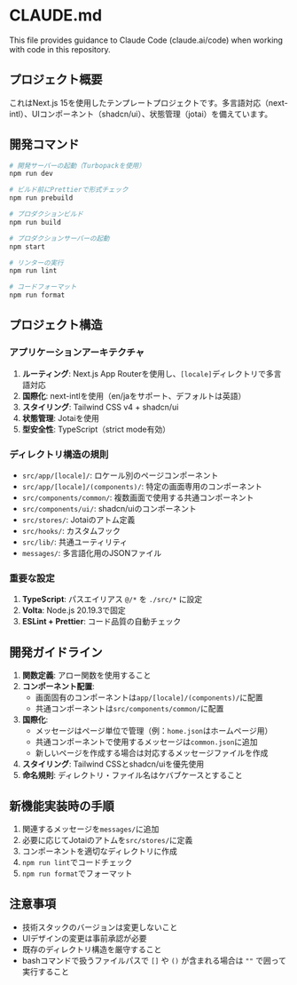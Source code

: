 # CLAUDE.md

This file provides guidance to Claude Code (claude.ai/code) when working with code in this repository.

## プロジェクト概要

これはNext.js 15を使用したテンプレートプロジェクトです。多言語対応（next-intl）、UIコンポーネント（shadcn/ui）、状態管理（jotai）を備えています。

## 開発コマンド

```bash
# 開発サーバーの起動（Turbopackを使用）
npm run dev

# ビルド前にPrettierで形式チェック
npm run prebuild

# プロダクションビルド
npm run build

# プロダクションサーバーの起動
npm start

# リンターの実行
npm run lint

# コードフォーマット
npm run format
```

## プロジェクト構造

### アプリケーションアーキテクチャ

1. **ルーティング**: Next.js App Routerを使用し、`[locale]`ディレクトリで多言語対応
2. **国際化**: next-intlを使用（en/jaをサポート、デフォルトは英語）
3. **スタイリング**: Tailwind CSS v4 + shadcn/ui
4. **状態管理**: Jotaiを使用
5. **型安全性**: TypeScript（strict mode有効）

### ディレクトリ構造の規則

- `src/app/[locale]/`: ロケール別のページコンポーネント
- `src/app/[locale]/(components)/`: 特定の画面専用のコンポーネント
- `src/components/common/`: 複数画面で使用する共通コンポーネント
- `src/components/ui/`: shadcn/uiのコンポーネント
- `src/stores/`: Jotaiのアトム定義
- `src/hooks/`: カスタムフック
- `src/lib/`: 共通ユーティリティ
- `messages/`: 多言語化用のJSONファイル

### 重要な設定

1. **TypeScript**: パスエイリアス `@/*` を `./src/*` に設定
2. **Volta**: Node.js 20.19.3で固定
3. **ESLint + Prettier**: コード品質の自動チェック

## 開発ガイドライン

1. **関数定義**: アロー関数を使用すること
2. **コンポーネント配置**:
   - 画面固有のコンポーネントは`app/[locale]/(components)/`に配置
   - 共通コンポーネントは`src/components/common/`に配置
3. **国際化**:
   - メッセージはページ単位で管理（例：`home.json`はホームページ用）
   - 共通コンポーネントで使用するメッセージは`common.json`に追加
   - 新しいページを作成する場合は対応するメッセージファイルを作成
4. **スタイリング**: Tailwind CSSとshadcn/uiを優先使用
5. **命名規則**: ディレクトリ・ファイル名はケバブケースとすること

## 新機能実装時の手順

1. 関連するメッセージを`messages/`に追加
2. 必要に応じてJotaiのアトムを`src/stores/`に定義
3. コンポーネントを適切なディレクトリに作成
4. `npm run lint`でコードチェック
5. `npm run format`でフォーマット

## 注意事項

- 技術スタックのバージョンは変更しないこと
- UIデザインの変更は事前承認が必要
- 既存のディレクトリ構造を厳守すること
- bashコマンドで扱うファイルパスで `[]` や `()` が含まれる場合は `""` で囲って実行すること
